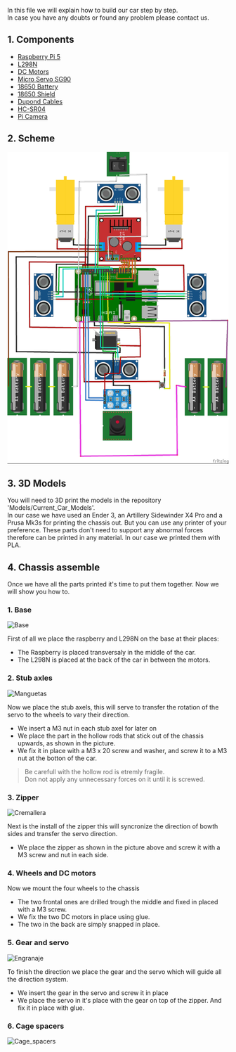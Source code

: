 In this file we will explain how to build our car step by step.  
In case you have any doubts or found any problem please contact us.

## 1. Components
   
  - [Raspberry Pi 5](https://www.amazon.es/Raspberry-Pi-SC1111-5-4Gb/dp/B0CK3L9WD3/ref=sr_1_7?__mk_es_ES=ÅMÅŽÕÑ&crid=2MPYMY5G3LAE7&dib=eyJ2IjoiMSJ9.ptP7J3FZcmbYoZvFxUp_Vsja9oTthOJvFk_ZWVEluAxDoSrTsiAdt5n3WPTD9fT8cY0h5i0_c7LDcDXdp0E1YeZyW4mqgfmZW1w09J25DcQvUQm9wkixBmjY2gHlyesVWaoSZgaVbLWazSwXZf1neBDgVBlb9TJFuv4ffiBfdUE5E-bohxi0q6YGOpjgw0UVKe0lrri8uI9IGPPqAq7Ul5eNwrablxAAG86iJ1JaUjb0fJ5I0MWhMramdwbVES3Jr4L7ddjB_3N8PEEFgqSe3NbF85i4WqS85VB7S00VMp4.iTX148bVjpKwjM_00DvIvv83brDRXrSdKt48MHF_mok&dib_tag=se&keywords=raspberry+pi+5&qid=1723972888&sprefix=raspberry+pi+5%2Caps%2C181&sr=8-7)
  -  [L298N](https://www.amazon.es/HiLetgo®-Bridge-Stepper-Controller-Arduino/dp/B07CHBRF4Z/ref=sr_1_6?__mk_es_ES=ÅMÅŽÕÑ&crid=3CJEWNNVPNLVR&dib=eyJ2IjoiMSJ9.J1IoI4lcmBqTeHP6767NOPyHf44YnyBlMhRhNQmwhLPTvn-dkeFWVvZ24iSLNdLEsOo4ooBlprGz448954UpMxjdS0bdiWc1hwVDBXMP-t9t4_4KgoZEEybMySz0g1oxw-xZU3EWznA39EtTB1fHM7-nmBE-2RSX3PxZOuCamckWiUSHLKjgWUtkx_Y0LoXIWijt19YuN4BcRkwKV_2o7n2GrYa19QQ4jJWNpDryZuy2crPCVqmgHsKvyNFtU_g5ow7OvmKWSF_494XvJaVbwU5s7gRYqkgwMPjXoGPJd48.9j7OLBLKW3YQo2MtQQEm8taLG9BbZ2LkyE7f1IlGtZ0&dib_tag=se&keywords=l298n&qid=1723974557&sprefix=l298n%2Caps%2C188&sr=8-6)
  -  [DC Motors](https://www.amazon.es/dp/B0B3D789V3/ref=sspa_dk_detail_0?pd_rd_i=B08D39MFN1&pd_rd_w=FfHgH&content-id=amzn1.sym.16e80c5a-02ca-4e26-b568-17a6666ff4f0&pf_rd_p=16e80c5a-02ca-4e26-b568-17a6666ff4f0&pf_rd_r=0FGVWEZ861DAZHE7YZPK&pd_rd_wg=44LrF&pd_rd_r=eef15e0e-a984-43d4-a3cd-73a92bc02780&s=tools&sp_csd=d2lkZ2V0TmFtZT1zcF9kZXRhaWwy&th=1)
  -   [Micro Servo SG90](https://www.amazon.es/dp/B07CYZSVKW/ref=sspa_dk_detail_2?psc=1&pd_rd_i=B07CYZSVKW&pd_rd_w=WWqBa&content-id=amzn1.sym.d9fd07ad-95b5-4079-8602-de55e6918bc7&pf_rd_p=d9fd07ad-95b5-4079-8602-de55e6918bc7&pf_rd_r=984A9FGCQ5N7DK3AS17E&pd_rd_wg=PIPCM&pd_rd_r=a6b152ef-028d-4194-b5c9-a6f9d16d3a9f&s=toys&sp_csd=d2lkZ2V0TmFtZT1zcF9kZXRhaWw)
  -   [18650 Battery](https://es.aliexpress.com/item/1005007228231597.html?spm=a2g0o.detail.pcDetailTopMoreOtherSeller.1.2b02qaSWqaSWev&gps-id=pcDetailTopMoreOtherSeller&scm=1007.40000.327270.0&scm_id=1007.40000.327270.0&scm-url=1007.40000.327270.0&pvid=d4def50f-37a6-4321-8474-3b1b2da490f3&_t=gps-id:pcDetailTopMoreOtherSeller,scm-url:1007.40000.327270.0,pvid:d4def50f-37a6-4321-8474-3b1b2da490f3,tpp_buckets:668%232846%238109%231935&pdp_npi=4%40dis%21EUR%2112.57%211.25%21%21%2196.80%219.68%21%40211b619a17239759870871818e9591%2112000039883706387%21rec%21ES%212755819411%21X&utparam-url=scene%3ApcDetailTopMoreOtherSeller%7Cquery_from%3A)
  -   [18650 Shield](https://es.aliexpress.com/item/1005005986332436.html?spm=a2g0o.detail.pcDetailTopMoreOtherSeller.2.c15cts08ts08b4&gps-id=pcDetailTopMoreOtherSeller&scm=1007.40000.327270.0&scm_id=1007.40000.327270.0&scm-url=1007.40000.327270.0&pvid=a7e2a1ef-289c-4358-9af2-3f99fd0d2d7a&_t=gps-id:pcDetailTopMoreOtherSeller,scm-url:1007.40000.327270.0,pvid:a7e2a1ef-289c-4358-9af2-3f99fd0d2d7a,tpp_buckets:668%232846%238110%231995&pdp_npi=4%40dis%21EUR%216.19%212.01%21%21%2147.54%2115.43%21%402103835c17163972291436621eb662%2112000035190946401%21rec%21ES%213002009838%21&utparam-url=scene%3ApcDetailTopMoreOtherSeller%7Cquery_from%3A)
  -   [Dupond Cables](https://www.amazon.es/sspa/click?ie=UTF8&spc=MTozNjkwMzUwNDA3Mjc5NDg0OjE3MjM5NzY2NTQ6c3BfYXRmOjMwMDA3NjA2MDc5MjIzMjo6MDo6&url=%2FMacho-Hembra-Macho-Macho-Hembra-Hembra-Prototipo-Protoboard%2Fdp%2FB01NGTXASZ%2Fref%3Dsr_1_2_sspa%3F__mk_es_ES%3D%25C3%2585M%25C3%2585%25C5%25BD%25C3%2595%25C3%2591%26crid%3D2TG3SUQW03GAL%26dib%3DeyJ2IjoiMSJ9.B-KYcO_w3qTkIu0cpzW_-BhZJXU0NTYM3id7jUtz7j7iQhWrQ3C1sHWGmUGu85zELH1M536xvFURsBNH5qSr5fZhqsfir2jKgWLfqQLPjgx2GGN4DQp63A3E9FZoW9t92dgTJieGNUvRMMiJDuAp4QisiLRFAJe3Nii8gmbNdvChw2XplW0jGsdoa-_31Dt5dDRA412GMgu0LqCnkbR99jg8lK-4ABmIurLSZ-2RAWs.PJfocp9iiEtFUJJpKa2gan0S8B4vOrYs4Ns_Fp-JZKs%26dib_tag%3Dse%26keywords%3Ddupont%26qid%3D1723976654%26s%3Dtools%26sprefix%3Ddupon%252Cdiy%252C181%26sr%3D1-2-spons%26sp_csd%3Dd2lkZ2V0TmFtZT1zcF9hdGY%26psc%3D1)
  -   [HC-SR04](https://www.amazon.es/sspa/click?ie=UTF8&spc=MTo2Mzc3NDc2MzU1MDAxMDAxOjE3MjM5NzcyMzA6c3BfYXRmOjIwMDUxODUwMTE1NDk4OjowOjo&url=%2FAZDelivery-Distancia-Ultras%25C3%25B3nico-Raspberry-incluido%2Fdp%2FB07TKVPPHF%2Fref%3Dsr_1_1_sspa%3Fdib%3DeyJ2IjoiMSJ9.diZ4Vfd24b4Mrhkgp0sOd4DTism6LlXDXMPyfrdNSYoBy-jQbE-avTFLDoK6PDDk-94zo2u1bWKvMjuAasWsKE66HfY92lPpsI10LsGJPz0yup8jOCSMcCNbIpL2IB5wHNLSNRaj8Lauw9RmzM5Diw14nffpN3YZHIyssfvy4Ziq9K7EuAYhyxzFENO52x29dKyQdqzLztafoyphO4leDNdRZGQ4HFJXFQrbgU6rTpJ8Ovjglaz_nFN4fikN1LLAGk-SlnhVESX5PewOuOtSkpwL0I3URCNK4L5G7NkWKYI.alFO0t23z_leXnNcGoTDRkFZMGHO-xPwZAV-MSo0cmY%26dib_tag%3Dse%26keywords%3DHC-SR04%26qid%3D1723977230%26sr%3D8-1-spons%26sp_csd%3Dd2lkZ2V0TmFtZT1zcF9hdGY%26psc%3D1)
  -   [Pi Camera](https://www.amazon.es/sspa/click?ie=UTF8&spc=MTo1Nzc3MTcyNjUyNTM2NTQzOjE3MjM5NzcyODc6c3BfYXRmOjMwMDA5NzA3NTA5OTkzMjo6MDo6&url=%2FAZDelivery-c%25C3%25A1mara-para-Raspberry-Pi%2Fdp%2FB01M6UCEM5%2Fref%3Dsr_1_1_sspa%3F__mk_es_ES%3D%25C3%2585M%25C3%2585%25C5%25BD%25C3%2595%25C3%2591%26crid%3D1EUMEJ19SW47P%26dib%3DeyJ2IjoiMSJ9.KtSqKQ6nFdfceDLxjZOnfLjNr8JdArhvyeLPzOSBhSPQhmWVr9akLcwwMO7OiW615f1MC7rXTbdvuDdwIYsFt4q4QwefMRGi4XlB5z7Pox_-LO0nx93-m8BCGYWAmR6tWYzWidyS3U3FMkNmkFGQfq1p6rHFJXEo1UPpfFveACg6j5BX2P4f4e0e5zX3yqDOYJP-eBX9RwN6niw-o43p5HfwBM752NnfNy-ZXsp46Gamv9a7yMpSUJS8HebuWwwu9TvC9-DdzqrbzeFEQImYRhGps9xbDv6ykqCjJrHtwPk.Nf1ZPnFfSXzW_34mFGWBDTDya4EUhxxgsIuZ5haDQO4%26dib_tag%3Dse%26keywords%3Dpi%2Bcamera%26qid%3D1723977286%26sprefix%3Dpi%2Bcamera%252Caps%252C153%26sr%3D8-1-spons%26sp_csd%3Dd2lkZ2V0TmFtZT1zcF9hdGY%26psc%3D1%26smid%3DA1X7QLRQH87QA3)

## 2. Scheme

![Schemes](Schemes/WRO_Car.jpg)

## 3. 3D Models

You will need to 3D print the models in the repository 'Models/Current_Car_Models'.  
In our case we have used an Ender 3, an Artillery Sidewinder X4 Pro and a Prusa Mk3s for printing the chassis out. But you can use any printer of your preference.
These parts don't need to support any abnormal forces therefore can be printed in any material. In our case we printed them with PLA.  

## 4. Chassis assemble

Once we have all the parts printed it's time to put them together. Now we will show you how to.

### 1. Base
 
 ![Base](https://github.com/user-attachments/assets/c1abd998-efcf-4d37-86df-2af5803f1444)

 First of all we place the raspberry and L298N on the base at their places:  
- The Raspberry is placed transversaly in the middle of the car.  
- The L298N is placed at the back of the car in between the motors.

### 2. Stub axles

![Manguetas](https://github.com/user-attachments/assets/ef7da460-8c49-4f46-a7f3-60c65c74a723)

Now we place the stub axels, this will serve to transfer the rotation of the servo to the wheels to vary their direction.  
- We insert a M3 nut in each stub axel for later on
- We place the part in the hollow rods that stick out of the chassis upwards, as shown in the picture.
- We fix it in place with a M3 x 20 screw and washer, and screw it to a M3 nut at the botton of the car.

> Be carefull with the hollow rod is etremly fragile.  
> Don not apply any unnecessary forces on it until it is screwed.  

### 3. Zipper

![Cremallera](https://github.com/user-attachments/assets/1793bc08-a000-4654-8a7a-7aef23531f7d)

Next is the install of the zipper this will syncronize the direction of bowth sides and transfer the servo direction.  
- We place the zipper as shown in the picture above and screw it with a M3 screw and nut in each side.

### 4. Wheels and DC motors

Now we mount the four wheels to the chassis
- The two frontal ones are drilled trough the middle and fixed in placed with a M3 screw.
- We fix the two DC motors in place using glue.
- The two in the back are simply snapped in place.  

### 5. Gear and servo

![Engranaje](https://github.com/user-attachments/assets/28207653-d117-45be-8ae0-f7848ac34772)

To finish the direction we place the gear and the servo which will guide all the direction system.  
- We insert the gear in the servo and screw it in place
- We place the servo in it's place with the gear on top of the zipper. And fix it in place with glue.  

### 6. Cage spacers

![Cage_spacers](https://github.com/user-attachments/assets/f4929349-dbf2-4e2d-890b-60336d332ba4)


